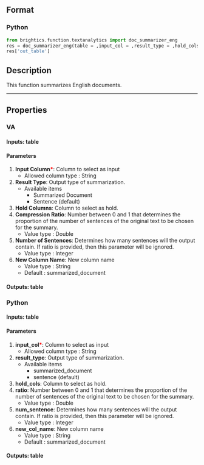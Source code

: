 ## Format
### Python
```python
from brightics.function.textanalytics import doc_summarizer_eng
res = doc_summarizer_eng(table = ,input_col = ,result_type = ,hold_cols = ,ratio = ,num_sentence = ,new_col_name = )
res['out_table']
```

## Description
This function summarizes English documents.

---

## Properties
### VA
#### Inputs: table

#### Parameters
1. **Input Column**<b style="color:red">*</b>: Column to select as input
   - Allowed column type : String
2. **Result Type**: Output type of summarization.
   - Available items
      - Summarized Document
      - Sentence (default)
3. **Hold Columns**: Column to select as hold.
4. **Compression Ratio**: Number between 0 and 1 that determines the proportion of the number of sentences of the original text to be chosen for the summary.
   - Value type : Double
5. **Number of Sentences**: Determines how many sentences will the output contain. If ratio is provided, then this parameter will be ignored.
   - Value type : Integer
6. **New Column Name**: New column name
   - Value type : String
   - Default : summarized_document

#### Outputs: table

### Python
#### Inputs: table

#### Parameters
1. **input_col**<b style="color:red">*</b>: Column to select as input
   - Allowed column type : String
2. **result_type**: Output type of summarization.
   - Available items
      - summarized_document
      - sentence (default)
3. **hold_cols**: Column to select as hold.
4. **ratio**: Number between 0 and 1 that determines the proportion of the number of sentences of the original text to be chosen for the summary.
   - Value type : Double
5. **num_sentence**: Determines how many sentences will the output contain. If ratio is provided, then this parameter will be ignored.
   - Value type : Integer
6. **new_col_name**: New column name
   - Value type : String
   - Default : summarized_document

#### Outputs: table

